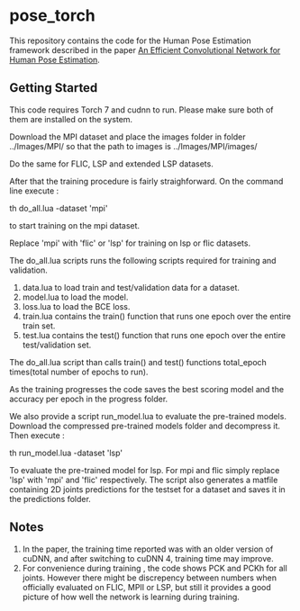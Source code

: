 #  pose_torch
This repository contains the code for the Human Pose Estimation framework described in the paper [An Efficient Convolutional Network for Human Pose Estimation](http://pages.iai.uni-bonn.de/gall_juergen/download/jgall_posecnn_bmvc16).

## Getting Started

This code requires Torch 7 and cudnn to run. Please make sure both of them are installed on the system.

Download the MPI dataset and place the images folder in  folder ../Images/MPI/ so that the path to images is ../Images/MPI/images/

Do the same for FLIC, LSP and extended LSP datasets.

After that the training procedure is fairly straighforward.
On the command line execute :

th do_all.lua -dataset 'mpi'

to start training on the mpi dataset. 

Replace 'mpi' with 'flic' or 'lsp' for training on lsp or flic datasets.

The do_all.lua scripts runs the following scripts required for training and validation.

1) data.lua to load train and test/validation data for a dataset.
2) model.lua to load the model.
3) loss.lua to load the BCE loss.
4) train.lua contains the train() function that runs one epoch over the entire train set.
5) test.lua  contains the test() function that runs one epoch over the entire test/validation set.
 
The do_all.lua script than calls train() and test() functions total_epoch times(total number of epochs to run).

As the training progresses the code saves the best scoring model  and the accuracy per epoch in the progress folder.

We also provide a script run_model.lua to evaluate the pre-trained models. Download the compressed pre-trained models folder and decompress it. Then execute :

th run_model.lua -dataset 'lsp'

To evaluate the pre-trained model for lsp. For mpi and flic simply replace 'lsp' with 'mpi' and 'flic' respectively. The script also generates a matfile containing 2D joints predictions for the testset for a dataset and saves it in the predictions folder.

## Notes

1. In the paper, the training time reported was with an older version of cuDNN, and after switching to cuDNN 4, training time may improve.
2. For convenience during training , the code shows PCK and PCKh for all joints. However there might be discrepency between numbers when officially evaluated on FLIC, MPII or LSP, but  still it provides a good picture of how well the network is learning during training.
